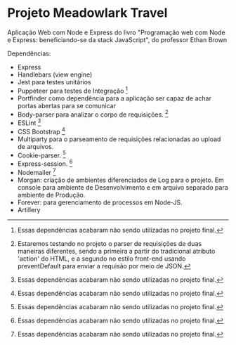 # Projeto Meadowlark Travel

Aplicação Web com Node e Express do livro "Programação web com Node e Express: beneficiando-se da stack JavaScript", do professor Ethan Brown

Dependências:

- Express
- Handlebars (view engine)
- Jest para testes unitários
- Puppeteer para testes de Integração [^1]
- Portfinder como dependência para a aplicação ser capaz de achar portas abertas para se comunicar
- Body-parser para analizar o corpo de requisições. [^2]
- ESLint [^1]
- CSS Bootstrap [^1]
- Multiparty para o parseamento de requisições relacionadas ao upload de arquivos.
- Cookie-parser. [^1]
- Express-session. [^1]
- Nodemailer [^1]
- Morgan: criação de ambientes diferenciados de Log para o projeto. Em console para ambiente de Desenvolvimento e em arquivo separado para ambiente de Produção.
- Forever: para gerenciamento de processos em Node-JS.
- Artillery


[^1]: Essas dependências acabaram não sendo utilizadas no projeto final.
[^2]: Estaremos testando no projeto o parser de requisições de duas maneiras diferentes, sendo a primeira a partir do tradicional atributo 'action' do HTML, e a segundo no estilo front-end usando preventDefault para enviar a requisão por meio de JSON.
